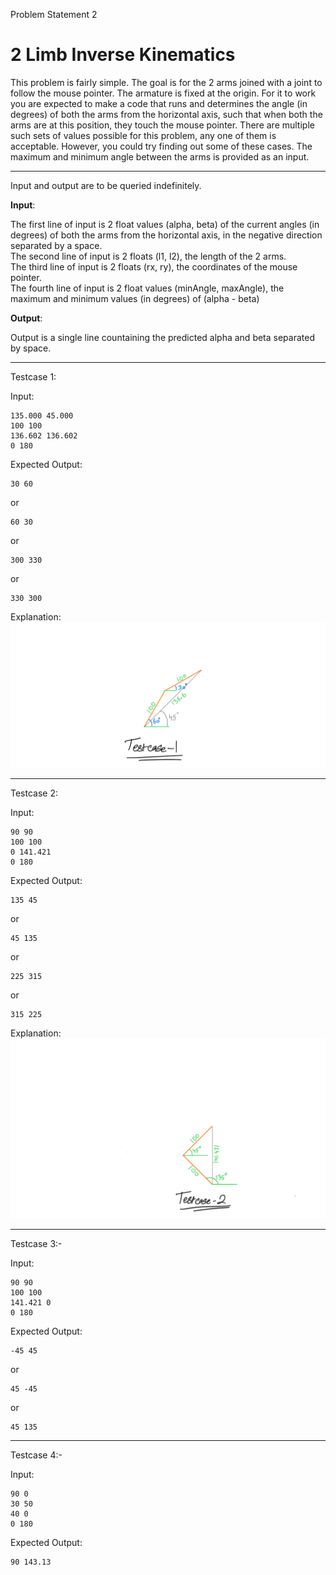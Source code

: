 Problem Statement 2

# 2 Limb Inverse Kinematics

This problem is fairly simple. The goal is for the 2 arms joined with a joint to follow the mouse pointer. The armature is fixed at the origin. For it to work you are expected to make a code that runs and determines the angle (in degrees) of both the arms from the horizontal axis, such that when both the arms are at this position, they touch the mouse pointer. There are multiple such sets of values possible for this problem, any one of them is acceptable. However, you could try finding out some of these cases. The maximum and minimum angle between the arms is provided as an input.

----
Input and output are to be queried indefinitely.

**Input**:

The first line of input is 2 float values (alpha, beta) of the current angles (in degrees) of both the arms from the horizontal axis, in the negative direction separated by a space. \
The second line of input is 2 floats (l1, l2), the length of the 2 arms. \
The third line of input is 2 floats (rx, ry), the coordinates of the mouse pointer. \
The fourth line of input is 2 float values (minAngle, maxAngle), the maximum and minimum values (in degrees) of (alpha - beta)


**Output**:

Output is a single line countaining the predicted alpha and beta separated by space.

---------------------

Testcase 1:

Input:
```
135.000 45.000
100 100
136.602 136.602
0 180
```

Expected Output:
```
30 60
```
or
```
60 30
```
or
```
300 330
```
or
```
330 300
```

Explanation: \
![image info](./img1.png)

---------------------

Testcase 2:

Input:
```
90 90
100 100
0 141.421
0 180
```

Expected Output:
```
135 45
```
or 
```
45 135
```
or
```
225 315
```
or 
```
315 225
```

Explanation: \
![image info](./img2.png)


---------------------

Testcase 3:-

Input:
```
90 90
100 100
141.421 0
0 180
```
Expected Output:
```
-45 45
```
or
```
45 -45
```
or 
```
45 135
```

---------------------

Testcase 4:-

Input:
```
90 0
30 50
40 0
0 180
```
Expected Output:
```
90 143.13
```
